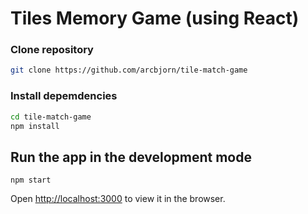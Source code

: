 # Tiles Memory Game (using React)

### Clone repository

```sh
git clone https://github.com/arcbjorn/tile-match-game
```

### Install depemdencies

```sh
cd tile-match-game
npm install
```

## Run the app in the development mode

```
npm start
```

Open [http://localhost:3000](http://localhost:3000) to view it in the browser.
